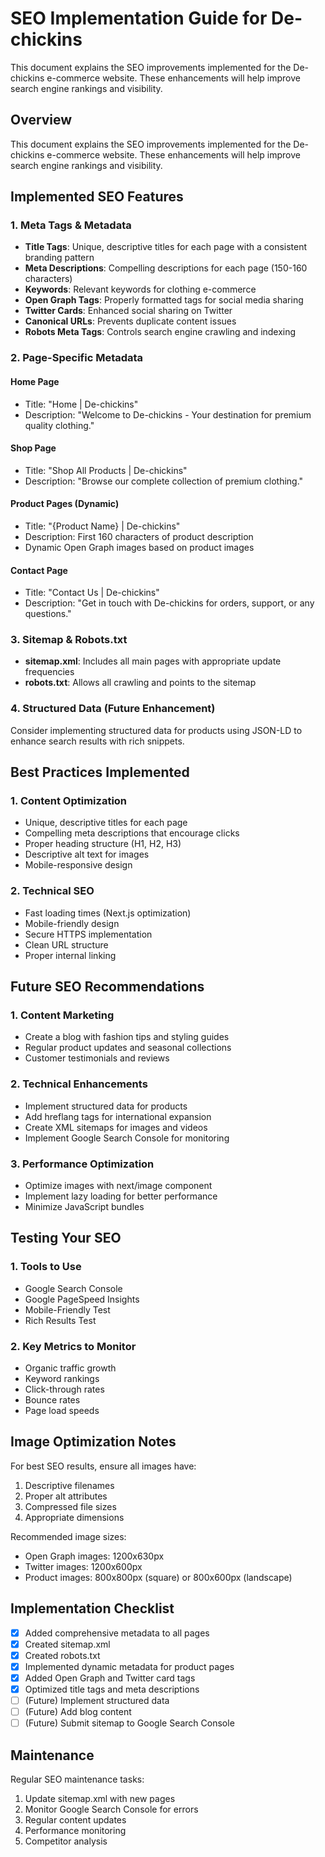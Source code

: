 # SEO Implementation Guide for De-chickins

This document explains the SEO improvements implemented for the De-chickins e-commerce website. These enhancements will help improve search engine rankings and visibility.

## Overview
This document explains the SEO improvements implemented for the De-chickins e-commerce website. These enhancements will help improve search engine rankings and visibility.

## Implemented SEO Features

### 1. Meta Tags & Metadata
- **Title Tags**: Unique, descriptive titles for each page with a consistent branding pattern
- **Meta Descriptions**: Compelling descriptions for each page (150-160 characters)
- **Keywords**: Relevant keywords for clothing e-commerce
- **Open Graph Tags**: Properly formatted tags for social media sharing
- **Twitter Cards**: Enhanced social sharing on Twitter
- **Canonical URLs**: Prevents duplicate content issues
- **Robots Meta Tags**: Controls search engine crawling and indexing

### 2. Page-Specific Metadata

#### Home Page
- Title: "Home | De-chickins"
- Description: "Welcome to De-chickins - Your destination for premium quality clothing."

#### Shop Page
- Title: "Shop All Products | De-chickins"
- Description: "Browse our complete collection of premium clothing."

#### Product Pages (Dynamic)
- Title: "{Product Name} | De-chickins"
- Description: First 160 characters of product description
- Dynamic Open Graph images based on product images

#### Contact Page
- Title: "Contact Us | De-chickins"
- Description: "Get in touch with De-chickins for orders, support, or any questions."

### 3. Sitemap & Robots.txt
- **sitemap.xml**: Includes all main pages with appropriate update frequencies
- **robots.txt**: Allows all crawling and points to the sitemap

### 4. Structured Data (Future Enhancement)
Consider implementing structured data for products using JSON-LD to enhance search results with rich snippets.

## Best Practices Implemented

### 1. Content Optimization
- Unique, descriptive titles for each page
- Compelling meta descriptions that encourage clicks
- Proper heading structure (H1, H2, H3)
- Descriptive alt text for images
- Mobile-responsive design

### 2. Technical SEO
- Fast loading times (Next.js optimization)
- Mobile-friendly design
- Secure HTTPS implementation
- Clean URL structure
- Proper internal linking

## Future SEO Recommendations

### 1. Content Marketing
- Create a blog with fashion tips and styling guides
- Regular product updates and seasonal collections
- Customer testimonials and reviews

### 2. Technical Enhancements
- Implement structured data for products
- Add hreflang tags for international expansion
- Create XML sitemaps for images and videos
- Implement Google Search Console for monitoring

### 3. Performance Optimization
- Optimize images with next/image component
- Implement lazy loading for better performance
- Minimize JavaScript bundles

## Testing Your SEO

### 1. Tools to Use
- Google Search Console
- Google PageSpeed Insights
- Mobile-Friendly Test
- Rich Results Test

### 2. Key Metrics to Monitor
- Organic traffic growth
- Keyword rankings
- Click-through rates
- Bounce rates
- Page load speeds

## Image Optimization Notes

For best SEO results, ensure all images have:
1. Descriptive filenames
2. Proper alt attributes
3. Compressed file sizes
4. Appropriate dimensions

Recommended image sizes:
- Open Graph images: 1200x630px
- Twitter images: 1200x600px
- Product images: 800x800px (square) or 800x600px (landscape)

## Implementation Checklist

- [x] Added comprehensive metadata to all pages
- [x] Created sitemap.xml
- [x] Created robots.txt
- [x] Implemented dynamic metadata for product pages
- [x] Added Open Graph and Twitter card tags
- [x] Optimized title tags and meta descriptions
- [ ] (Future) Implement structured data
- [ ] (Future) Add blog content
- [ ] (Future) Submit sitemap to Google Search Console

## Maintenance

Regular SEO maintenance tasks:
1. Update sitemap.xml with new pages
2. Monitor Google Search Console for errors
3. Regular content updates
4. Performance monitoring
5. Competitor analysis